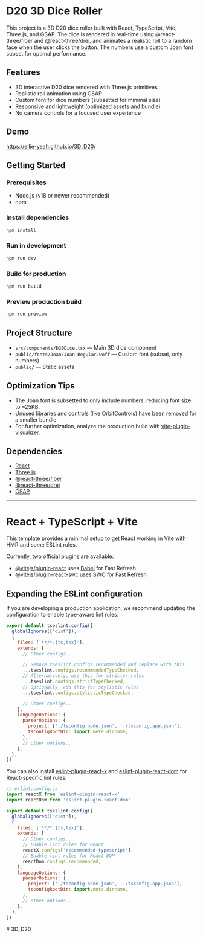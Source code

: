 # D20 3D Dice Roller

This project is a 3D D20 dice roller built with React, TypeScript, Vite, Three.js, and GSAP. The dice is rendered in real-time using @react-three/fiber and @react-three/drei, and animates a realistic roll to a random face when the user clicks the button. The numbers use a custom Joan font subset for optimal performance.


## Features
- 3D interactive D20 dice rendered with Three.js primitives
- Realistic roll animation using GSAP
- Custom font for dice numbers (subsetted for minimal size)
- Responsive and lightweight (optimized assets and bundle)
- No camera controls for a focused user experience


## Demo
https://ellie-yeah.github.io/3D_D20/



## Getting Started

### Prerequisites
- Node.js (v18 or newer recommended)
- npm

### Install dependencies
```sh
npm install
```

### Run in development
```sh
npm run dev
```

### Build for production
```sh
npm run build
```

### Preview production build
```sh
npm run preview
```

## Project Structure
- `src/components/D20Dice.tsx` — Main 3D dice component
- `public/fonts/Joan/Joan-Regular.woff` — Custom font (subset, only numbers)
- `public/` — Static assets

## Optimization Tips
- The Joan font is subsetted to only include numbers, reducing font size to ~25KB.
- Unused libraries and controls (like OrbitControls) have been removed for a smaller bundle.
- For further optimization, analyze the production build with [vite-plugin-visualizer](https://github.com/btd/rollup-plugin-visualizer).

## Dependencies
- [React](https://react.dev/)
- [Three.js](https://threejs.org/)
- [@react-three/fiber](https://docs.pmnd.rs/react-three-fiber/getting-started/introduction)
- [@react-three/drei](https://docs.pmnd.rs/drei/introduction)
- [GSAP](https://greensock.com/gsap/)

---

# React + TypeScript + Vite

This template provides a minimal setup to get React working in Vite with HMR and some ESLint rules.

Currently, two official plugins are available:

- [@vitejs/plugin-react](https://github.com/vitejs/vite-plugin-react/blob/main/packages/plugin-react) uses [Babel](https://babeljs.io/) for Fast Refresh
- [@vitejs/plugin-react-swc](https://github.com/vitejs/vite-plugin-react/blob/main/packages/plugin-react-swc) uses [SWC](https://swc.rs/) for Fast Refresh

## Expanding the ESLint configuration

If you are developing a production application, we recommend updating the configuration to enable type-aware lint rules:

```js
export default tseslint.config([
  globalIgnores(['dist']),
  {
    files: ['**/*.{ts,tsx}'],
    extends: [
      // Other configs...

      // Remove tseslint.configs.recommended and replace with this
      ...tseslint.configs.recommendedTypeChecked,
      // Alternatively, use this for stricter rules
      ...tseslint.configs.strictTypeChecked,
      // Optionally, add this for stylistic rules
      ...tseslint.configs.stylisticTypeChecked,

      // Other configs...
    ],
    languageOptions: {
      parserOptions: {
        project: ['./tsconfig.node.json', './tsconfig.app.json'],
        tsconfigRootDir: import.meta.dirname,
      },
      // other options...
    },
  },
])
```

You can also install [eslint-plugin-react-x](https://github.com/Rel1cx/eslint-react/tree/main/packages/plugins/eslint-plugin-react-x) and [eslint-plugin-react-dom](https://github.com/Rel1cx/eslint-react/tree/main/packages/plugins/eslint-plugin-react-dom) for React-specific lint rules:

```js
// eslint.config.js
import reactX from 'eslint-plugin-react-x'
import reactDom from 'eslint-plugin-react-dom'

export default tseslint.config([
  globalIgnores(['dist']),
  {
    files: ['**/*.{ts,tsx}'],
    extends: [
      // Other configs...
      // Enable lint rules for React
      reactX.configs['recommended-typescript'],
      // Enable lint rules for React DOM
      reactDom.configs.recommended,
    ],
    languageOptions: {
      parserOptions: {
        project: ['./tsconfig.node.json', './tsconfig.app.json'],
        tsconfigRootDir: import.meta.dirname,
      },
      // other options...
    },
  },
])
```
#   3 D _ D 2 0 
 
 

